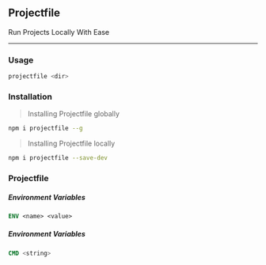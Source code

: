 ## Projectfile

Run Projects Locally With Ease

---

### Usage

```bash
projectfile <dir>
```

### Installation

> Installing Projectfile globally

```bash
npm i projectfile --g
```

> Installing Projectfile locally

```bash
npm i projectfile --save-dev
```

### Projectfile

##### Environment Variables

```dockerfile
ENV <name> <value>
```

##### Environment Variables

```dockerfile
CMD <string>
```
